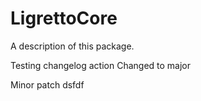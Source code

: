 # LigrettoCore

A description of this package.

Testing changelog action
Changed to major

Minor patch
dsfdf
